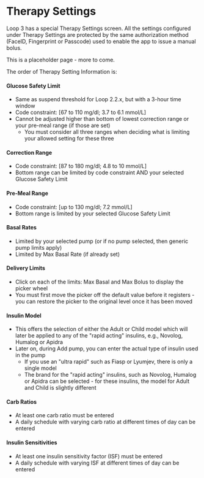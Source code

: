 # Therapy Settings

Loop 3 has a special Therapy Settings screen. All the settings configured under Therapy Settings are protected by the same authorization method (FaceID, Fingerprint or Passcode) used to enable the app to issue a manual bolus.


This is a placeholder page - more to come.

The order of Therapy Setting Information is:

#### Glucose Safety Limit
* Same as suspend threshold for Loop 2.2.x, but with a 3-hour time window
* Code constraint: [67 to 110 mg/dl; 3.7 to 6.1 mmol/L]
* Cannot be adjusted higher than bottom of lowest correction range or your pre-meal range (if those are set)
    * You must consider all three ranges when deciding what is limiting your allowed setting for these three

#### Correction Range
* Code constraint: [87 to 180 mg/dl; 4.8 to 10 mmol/L]
* Bottom range can be limited by code constraint AND your selected Glucose Safety Limit

#### Pre-Meal Range
* Code constraint: [up to 130 mg/dl; 7.2 mmol/L]
* Bottom range is limited by your selected Glucose Safety Limit

#### Basal Rates
* Limited by your selected pump (or if no pump selected, then generic pump limits apply)
* Limited by Max Basal Rate (if already set)

#### Delivery Limits
* Click on each of the limits: Max Basal and Max Bolus to display the picker wheel
* You must first move the picker off the default value before it registers - you can restore the picker to the original level once it has been moved

#### Insulin Model
* This offers the selection of either the Adult or Child model which will later be applied to any of the "rapid acting" insulins, e.g., Novolog, Humalog or Apidra
* Later on, during Add pump, you can enter the actual type of insulin used in the pump
    * If you use an "ultra rapid" such as Fiasp or Lyumjev, there is only a single model
    * The brand for the "rapid acting" insulins, such as Novolog, Humalog or Apidra can be selected - for these insulins, the model for Adult and Child is slightly different

#### Carb Ratios
* At least one carb ratio must be entered
* A daily schedule with varying carb ratio at different times of day can be entered

#### Insulin Sensitivities
* At least one insulin sensitivity factor (ISF) must be entered
* A daily schedule with varying ISF at different times of day can be entered

